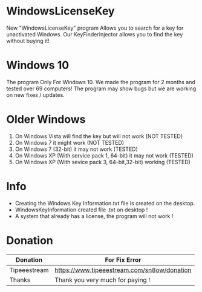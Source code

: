 # WindowsLicenseKey
New "WindowsLicenseKey" program Allows you to search for a key for unactivated Windows. 
Our KeyFinderInjector allows you to find the key without buying it!

# Windows 10
The program Only For Windows 10. We made the program for 2 months and tested over 69 computers! 
The program may show bugs but we are working on new fixes / updates.

# Older Windows
1. On Windows Vista will find the key but will not work (NOT TESTED)
2. On Windows 7 it might work (NOT TESTED)
3. On Windows 7 (32-bit) it may not work (TESTED)
4. On Windows XP (With service pack 1, 64-bit) it may not work (TESTED)
5. On Windows XP (With sevice pack 3, 64-bit,32-bit) working (TESTED)

# Info
- Creating the Windows Key Information.txt file is created on the desktop.
- WindowsKeyInformation created file .txt on desktop !
- A system that already has a license, the program will not work !

# Donation
| Donation | For Fix Error |
| --- | --- |
| Tipeeestream | https://www.tipeeestream.com/sn8ow/donation |
| Thanks | Thank you very much for paying ! |

